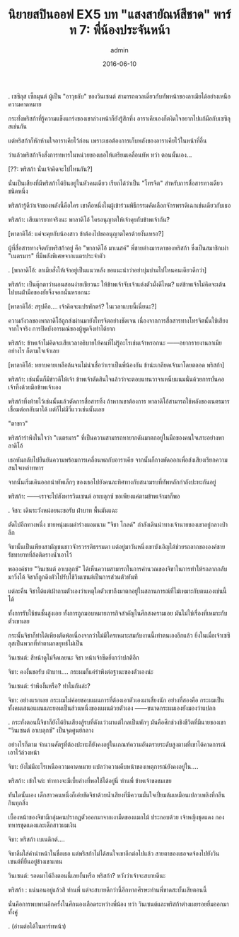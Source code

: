 ﻿---
title: 'นิยายสปินออฟ EX5 บท "แสงสายัณห์สีชาด" พาร์ท 7: พี่น้องประจันหน้า'
description: 'นิยายสปินออฟ EX5 บท "แสงสายัณห์สีชาด" พาร์ท 7: พี่น้องประจันหน้า'
date: 2016-06-10
image: "@assets/blog/ex5-10.webp"
imageAlt: re zero EX5 แปลไทย
categories: [ex5]
author: admin
tags: [rezeroex5]
hideToc: true
---
.
เซซิลุส เซ็กมุนต์ ผู้เป็น "อาวุธลับ" ของวินเซนต์ สามารถดวลเดี่ยวกับทัพหน้าของลาเมียได้อย่างเหนือความคาดหมาย

กระทั่งพริสก้าที่รู้ความแข็งแกร่งของเขาล่วงหน้าก็ยังรู้สึกทึ่ง อาราเคียเองก็ตงิดใจอยากไปแก้มือกับเซซิลุสเช่นกัน

แต่พริสก้าก็หักห้ามใจอาราเคียไว้ก่อน เพราะเธอต้องการเก็บพลังของอาราเคียไว้ในหน้าที่อื่น

ว่าแล้วพริสก้าจึงสั่งการทหารในหน่วยของเธอให้เตรียมเคลื่อนทัพ ทว่า ตอนนั้นเอง...

[??: พริสก้า นั่นเจ้าคิดจะไปไหนกัน?]

นั่นเป็นเสียงที่มีพริสก้าได้ยินอยู่ในหัวคนเดียว เรียกได้ว่าเป็น "โทรจิต" สำหรับการสื่อสารทางเดียวชนิดหนึ่ง

พริสก้ารู้ดีว่าเจ้าของพลังนี้คือใคร เขาคือหนึ่งในผู้เข้าร่วมพิธีกรรมคัดเลือกจักรพรรดิเฉกเช่นเดียวกับเธอ

พริสก้า: เสียมารยาทจริงนะ พาลาดิโอ้ ใครอนุญาตให้เจ้าคุยกับข้าพเจ้ากัน?

[พาลาดิโอ้: แค่จะคุยกับน้องสาว ข้าต้องไปขออนุญาตใครด้วยงั้นเหรอ?]

ผู้ที่สื่อสารทางจิตกับพริสก้าอยู่ คือ "พาลาดิโอ้ มาเนสค์" พี่ชายต่างมารดาของพริสก้า ซึ่งเป็นสมาชิกเผ่า "เนตรมาร" ที่มีพลังพิเศษจากเนตรประจำตัว

.
[พาลาดิโอ้: ลาเมียสั่งให้เจ้าอยู่เป็นแนวหลัง ขอแนะนำว่าอย่าบุ่มบ่ามไปไหนคนเดียวดีกว่า]

พริสก้า: เป็นตุ๊กตาว่านอนสอนง่ายเชียวนะ ให้ข้าพเจ้าจับเจ้าแต่งตัวมั่งดีไหม? แต่ข้าพเจ้าไม่คิดจะเต้นไปบนฝ่ามือของยัยจิ้งจอกนั่นหรอกนะ

[พาลาดิโอ้: สรุปคือ.... เจ้าคิดจะแปรพักตร์? ในเวลาแบบนี้เนี่ยนะ?]

ความกังวลของพาลาดิโอ้ถูกส่งผ่านมายังโทรจิตอย่างชัดเจน เนื่องจากการสื่อสารทางโทรจิตนั้นใช้เสียงจากใจจริง การปิดบังอารมณ์ของผู้พูดจึงทำได้ยาก

พริสก้า: ข้าพเจ้าไม่คิดจะเสียเวลาอธิบายให้คนที่ไม่รู้อะไรเช่นเจ้าหรอกนะ ――อยากรายงานลาเมียอย่างไร ก็ตามใจเจ้าเลย

[พาลาดิโอ้: หยาบคายเหลือล้นจนไม่น่าเชื่อว่าเราเป็นพี่น้องกัน ข้าน่ะเกลียดเจ้ามาโดยตลอด พริสก้า]

พริสก้า: เช่นนั้นก็มีข่าวดีให้เจ้า ข้าพเจ้าตัดสินใจแล้วว่าจะตอบแทนวาจาเหน็บแนมนั่นด้วยการบั่นคอเจ้าทิ้งด้วยมือข้าพเจ้าเอง

พริสก้าทิ้งท้ายไว้เช่นนั้นแล้วตัดการสื่อสารทิ้ง ถ้าหากเขาต้องการ พาลาดิโอ้สามารถใช้พลังของเนตรมารเชื่อมต่อกลับมาได้ แต่ก็ไม่มีวี่แววเช่นนั้นเลย

"ตาขาว"

พริสก้ารำพึงในใจว่า "เนตรมาร" ที่เป็นความสามารถหายากดันมาตกอยู่ในมือของคนใจเสาะอย่างพาลาดิโอ้

เธอหันกลับไปยืนยันความพร้อมการเคลื่อนพลกับอาราเคีย จากนั้นก็กางพัดออกเพื่อส่งเสียงเรียกความสนใจเหล่าทหาร

จากนั้นเริ่มเดินออกนำทัพเล็กๆ ของเธอไปยังคนละทิศทางกับสนามรบที่ทัพหลักกำลังปะทะกันอยู่

พริสก้า: ――เราจะไปสังหารวินเซนต์ อาเบลุกซ์ ขอเพียงแค่ตามข้าพเจ้ามาก็พอ

.
จิชา: เดินระวังหน่อยนะขอรับ ฝ่าบาท พื้นมันแฉะ

ตัดไปอีกทางหนึ่ง ชายหนุ่มผมดำร่างผอมนาม "จิชา โกลด์" กำลังเดินนำทางเจ้านายของเขาอยู่กลางป่าลึก

จิชานั้นเป็นเพียงสามัญชนชาวจักรวรรดิธรรมดา แต่อยู่มาวันหนึ่งเขาบังเอิญได้ช่วยรถลากขององค์ชายรัชทายาทที่ล้อติดรางน้ำเอาไว้

พอองค์ชาย "วินเซนต์ อาเบลุกซ์" ได้เห็นความสามารถในการคำนวณของจิชาในการทำให้รถลากกลับมาวิ่งได้ จิชาก็ถูกดึงตัวไปรับใช้วินเซนต์เป็นการส่วนตัวทันที

แต่ละคืน จิชาได้แต่เฝ้าถามตัวเองว่าเหตุใดตัวเขาถึงมาตกอยู่ในสถานการณ์ที่ไม่เหมาะกับตนเองเช่นนี้ได้

ทั้งการรับใช้ชนชั้นสูงเอย ทั้งการถูกมอบหมายภารกิจสำคัญในศึกสงครามเอย มันไม่ใช่เรื่องที่เหมาะกับตัวเขาเลย

กระนั้นจิชาก็ทำได้เพียงตัดพ้อเนื่องจากว่าไม่มีใครเหมาะสมกับงานนี้เท่าตนเองอีกแล้ว ยิ่งในเมื่อเจ้าเซซิลุสเป็นพวกที่ทำตามกลยุทธ์ไม่เป็น

วินเซนต์: สีหน้าดูไม่จืดเลยนะ จิชา หน้าเจ้าซีดยิ่งกว่าปกติอีก

จิชา: คงงั้นขอรับ ฝ่าบาท.... กระผมก็แค่รำพึงต่อฐานะของตัวเองน่ะ

วินเซนต์: รำพึงงั้นหรือ? ทำไมกันล่ะ?

จิชา: อย่างแรกเลย กระผมไม่ค่อยชอบแผนการที่ต้องเอาตัวเองมาเสี่ยงนัก อย่างที่สองคือ กระผมเป็นทั้งคนเสนอแผนและยอมเป็นส่วนหนึ่งของแผนด้วยตัวเอง ――ขนาดกระผมเองยังมองว่าแปลก

.
กระทั่งตอนนี้จิชาก็ยังได้ยินเสียงสู้รบที่ดังแว่วมาแต่ไกลเป็นพักๆ มันคือศึกช่วงชิงชีวิตที่มีนายของเขา "วินเซนต์ อาเบลุกซ์" เป็นจุดศูนย์กลาง

อย่างไรก็ตาม จำนวนศัตรูที่ต้องปะทะก็ยังคงอยู่ในเกณฑ์ความอันตรายระดับสูงตามที่เขาได้คาดการณ์เอาไว้ล่วงหน้า

จิชา: ยังไม่มีอะไรเหนือความคาดหมาย แปลว่าความคืบหน้าของเหตุการณ์ยังคงอยู่ใน....

พริสก้า: เข้าใจล่ะ ท่าทางจะมีเบี้ยล่างที่พอใช้ได้อยู่นี่ ท่านพี่ ข้าพเจ้าขอชมเชย

ทันใดนั้นเอง เด็กสาวคนหนึ่งก็เอ่ยขัดจิชาด้วยน้ำเสียงที่มีความมั่นใจเปี่ยมล้มเหมือนเปลวเพลิงที่กลืนกินทุกสิ่ง

เบื้องหน้าของจิชามีกลุ่มคนปรากฏตัวออกมาจากเงามืดของแมกไม้ ประกอบด้วย เจ้าหญิงชุดแดง กองทหารชุดแดงและเด็กสาวผมเงิน

จิชา: พริสก้า เบเนดิกต์....

จิชาลืมใส่คำนำหน้าในชื่อเธอ แต่พริสก้าไม่ได้สนใจเขาอีกต่อไปแล้ว สายตาของเธอจดจ้องไปยังวินเซนต์ที่ยืนอยู่ข้างเขาแทน

วินเซนต์: รอดมาได้ถึงตอนนี้เลยงั้นหรือ พริสก้า? หวังว่าเจ้าจะสบายดีนะ

พริสก้า : แน่นอนอยู่แล้วสิ ท่านพี่ แต่จะสบายดีกว่านี้อีกหากศีรษะท่านพี่ขาดสะบั้นเสียตอนนี้

นั่นคือการพบพานอีกครั้งในศึกนองเลือดระหว่างพี่น้อง ทว่า วินเซนต์และพริสก้าต่างเผยรอยยิ้มออกมาทั้งคู่

.
(อ่านต่อได้ในพาร์ทหน้า)


